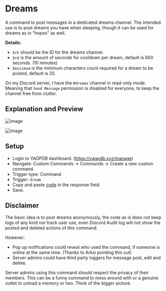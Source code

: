 # Dreams
A command to post messages in a dedicated dreams channel. The intended use is to post dreams you have when sleeping, though it can be used for dreams as in "hopes" as well.

**Details:**
- `$ch` should be the ID for the dreams channel.
- `$cd` is the amount of seconds for cooldown per dream, default is 600 seconds. (10 minutes)
- `$minimum` is the minimum characters count required for a dream to be posted, default is 20.

On my Discord server, I have the `#dreams` channel in read-only mode. Meaning that `Send Message` permission is disabled for everyone, to keep the channel free from clutter.

## Explanation and Preview
![image](https://github.com/Samillion/yagpdb-cc/assets/17427046/1d32d32d-c6d8-47c7-865a-937718ffa59e)

![image](https://github.com/Samillion/yagpdb-cc/assets/17427046/42a4e0c3-e629-4400-b665-8de5659d4dcb)

## Setup
- Login to YAGPDB dashboard. (https://yagpdb.xyz/manage)
- Navigate: Custom Commands -> Commands -> Create a new custom command.
- Trigger type: Command
- Trigger: `dream`
- Copy and paste [code](https://raw.githubusercontent.com/Samillion/yagpdb-cc/main/Dreams/dreams.go) in the response field.
- Save.

## Disclaimer
The basic idea is to post dreams anonymously, the code as is does not keep logs of any kind nor track user use, even Discord Audit log will not show the posted and deleted actions of this command.

However:
- Pop up notifications could reveal who used the command, if someone is online at the same time. (Thanks to Arksi pointing this out)
- Server admins could have third party loggers for message post, edit and delete.

Server admins using this command should respect the privacy of their members. This can be a funny command to mess around with or a genuine outlet to unload a memory or two. Think of the bigger picture.
